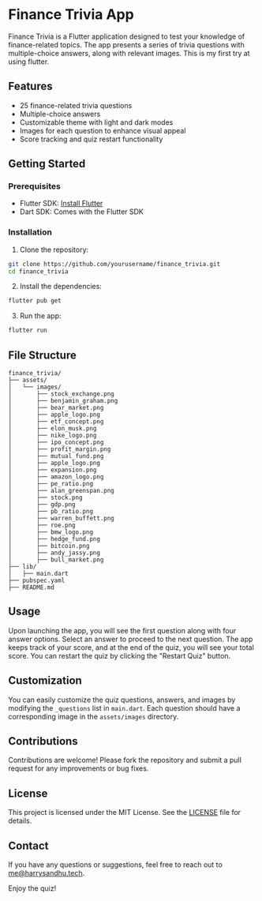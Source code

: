 # Finance Trivia App

Finance Trivia is a Flutter application designed to test your knowledge of finance-related topics. The app presents a series of trivia questions with multiple-choice answers, along with relevant images. This is my first try at using flutter.

## Features

- 25 finance-related trivia questions
- Multiple-choice answers
- Customizable theme with light and dark modes
- Images for each question to enhance visual appeal
- Score tracking and quiz restart functionality

## Getting Started

### Prerequisites

- Flutter SDK: [Install Flutter](https://flutter.dev/docs/get-started/install)
- Dart SDK: Comes with the Flutter SDK

### Installation

1. Clone the repository:

```sh
git clone https://github.com/yourusername/finance_trivia.git
cd finance_trivia
```

2. Install the dependencies:

```sh
flutter pub get
```

3. Run the app:

```sh
flutter run
```

## File Structure

```plaintext
finance_trivia/
├── assets/
│   └── images/
│       ├── stock_exchange.png
│       ├── benjamin_graham.png
│       ├── bear_market.png
│       ├── apple_logo.png
│       ├── etf_concept.png
│       ├── elon_musk.png
│       ├── nike_logo.png
│       ├── ipo_concept.png
│       ├── profit_margin.png
│       ├── mutual_fund.png
│       ├── apple_logo.png
│       ├── expansion.png
│       ├── amazon_logo.png
│       ├── pe_ratio.png
│       ├── alan_greenspan.png
│       ├── stock.png
│       ├── gdp.png
│       ├── pb_ratio.png
│       ├── warren_buffett.png
│       ├── roe.png
│       ├── bmw_logo.png
│       ├── hedge_fund.png
│       ├── bitcoin.png
│       ├── andy_jassy.png
│       ├── bull_market.png
├── lib/
│   ├── main.dart
├── pubspec.yaml
├── README.md
```

## Usage

Upon launching the app, you will see the first question along with four answer options. Select an answer to proceed to the next question. The app keeps track of your score, and at the end of the quiz, you will see your total score. You can restart the quiz by clicking the "Restart Quiz" button.

## Customization

You can easily customize the quiz questions, answers, and images by modifying the `_questions` list in `main.dart`. Each question should have a corresponding image in the `assets/images` directory.

## Contributions

Contributions are welcome! Please fork the repository and submit a pull request for any improvements or bug fixes.

## License

This project is licensed under the MIT License. See the [LICENSE](LICENSE) file for details.

## Contact

If you have any questions or suggestions, feel free to reach out to me@harrysandhu.tech.

Enjoy the quiz!